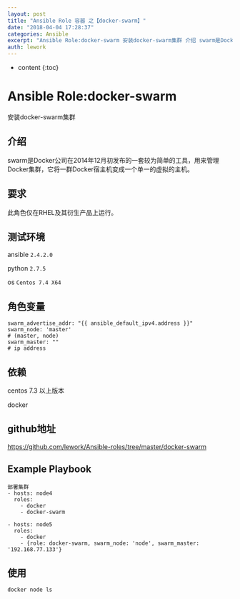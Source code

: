 ```yaml
---
layout: post
title: "Ansible Role 容器 之【docker-swarm】"
date: "2018-04-04 17:28:37"
categories: Ansible
excerpt: "Ansible Role:docker-swarm 安装docker-swarm集群 介绍 swarm是Docker公司在2014年12月初发布..."
auth: lework
---
```

* content
{:toc}

# Ansible Role:docker-swarm

安装docker-swarm集群

## 介绍

swarm是Docker公司在2014年12月初发布的一套较为简单的工具，用来管理Docker集群，它将一群Docker宿主机变成一个单一的虚拟的主机。



## 要求

此角色仅在RHEL及其衍生产品上运行。

## 测试环境

ansible `2.4.2.0`

python `2.7.5`

os `Centos 7.4 X64`

## 角色变量
    swarm_advertise_addr: "{{ ansible_default_ipv4.address }}"
    swarm_node: 'master'
    # (master, node)
    swarm_master: ""
    # ip address

## 依赖

centos 7.3 以上版本

docker

## github地址
https://github.com/lework/Ansible-roles/tree/master/docker-swarm

## Example Playbook
    部署集群
    - hosts: node4
      roles:
        - docker
        - docker-swarm

    - hosts: node5
      roles:
        - docker
        - {role: docker-swarm, swarm_node: 'node', swarm_master: '192.168.77.133'}


## 使用
```
docker node ls
```
